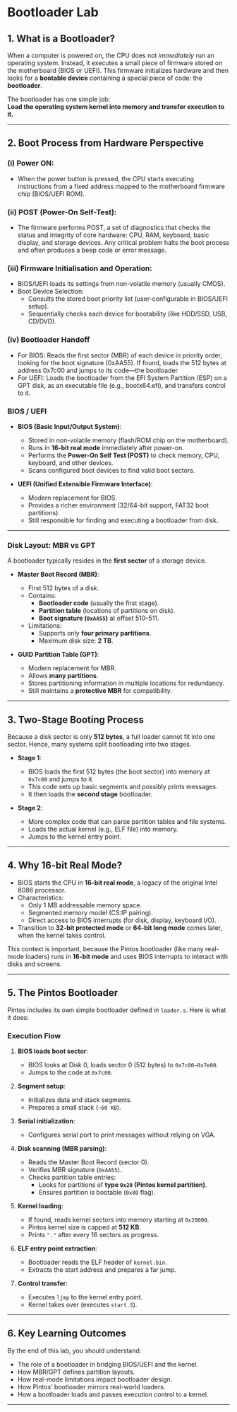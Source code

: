 # Bootloader Lab

## 1. What is a Bootloader?

When a computer is powered on, the CPU does not *immediately* run an operating system. Instead, it executes a small piece of firmware stored on the motherboard (BIOS or UEFI). This firmware initializes hardware and then looks for a **bootable device** containing a special piece of code: the **bootloader**.

The bootloader has one simple job:  
**Load the operating system kernel into memory and transfer execution to it.**

---

## 2. Boot Process from Hardware Perspective
### (i) Power ON:
  - When the power button is pressed, the CPU starts executing instructions from a fixed address mapped to the motherboard firmware chip (BIOS/UEFI ROM).

### (ii) POST (Power-On Self-Test):
 - The firmware performs POST, a set of diagnostics that checks the status and integrity of core hardware: CPU, RAM, keyboard, basic display, and storage devices. Any critical problem halts the boot process and often produces a beep code or error message.

### (iii) Firmware Initialisation and Operation:
 - BIOS/UEFI loads its settings from non-volatile memory (usually CMOS).
 - Boot Device Selection:
    - Consults the stored boot priority list (user-configurable in BIOS/UEFI setup).
    - Sequentially checks each device for bootability (like HDD/SSD, USB, CD/DVD).

### (iv) Bootloader Handoff
  - For BIOS: Reads the first sector (MBR) of each device in priority order, looking for the boot signature (0xAA55). If found, loads the 512 bytes at address 0x7c00 and jumps to its code—the bootloader
  - For UEFI: Loads the bootloader from the EFI System Partition (ESP) on a GPT disk, as an executable file (e.g., bootx64.efi), and transfers control to it.

  
### BIOS / UEFI
- **BIOS (Basic Input/Output System)**:
  - Stored in non-volatile memory (flash/ROM chip on the motherboard).
  - Runs in **16-bit real mode** immediately after power-on.
  - Performs the **Power-On Self Test (POST)** to check memory, CPU, keyboard, and other devices.
  - Scans configured boot devices to find valid boot sectors.

- **UEFI (Unified Extensible Firmware Interface)**:
  - Modern replacement for BIOS.
  - Provides a richer environment (32/64-bit support, FAT32 boot partitions).
  - Still responsible for finding and executing a bootloader from disk.

---

### Disk Layout: MBR vs GPT

A bootloader typically resides in the **first sector** of a storage device.

- **Master Boot Record (MBR)**:
  - First 512 bytes of a disk.
  - Contains:
    - **Bootloader code** (usually the first stage).
    - **Partition table** (locations of partitions on disk).
    - **Boot signature (`0xAA55`)** at offset 510–511.
  - Limitations:
    - Supports only **four primary partitions**.
    - Maximum disk size: **2 TB**.


- **GUID Partition Table (GPT)**:
  - Modern replacement for MBR.
  - Allows **many partitions**.
  - Stores partitioning information in multiple locations for redundancy.
  - Still maintains a **protective MBR** for compatibility.

---

## 3. Two-Stage Booting Process

Because a disk sector is only **512 bytes**, a full loader cannot fit into one sector. Hence, many systems split bootloading into two stages.

- **Stage 1**:
  - BIOS loads the first 512 bytes (the boot sector) into memory at `0x7c00` and jumps to it.
  - This code sets up basic segments and possibly prints messages.
  - It then loads the **second stage** bootloader.

- **Stage 2**:
  - More complex code that can parse partition tables and file systems.
  - Loads the actual kernel (e.g., ELF file) into memory.
  - Jumps to the kernel entry point.

---

## 4. Why 16-bit Real Mode?

- BIOS starts the CPU in **16-bit real mode**, a legacy of the original Intel 8086 processor.
- Characteristics:
  - Only 1 MB addressable memory space.
  - Segmented memory model (CS:IP pairing).
  - Direct access to BIOS interrupts (for disk, display, keyboard I/O).
- Transition to **32-bit protected mode** or **64-bit long mode** comes later, when the kernel takes control.

This context is important, because the Pintos bootloader (like many real-mode loaders) runs in **16-bit mode** and uses BIOS interrupts to interact with disks and screens.

---

## 5. The Pintos Bootloader

Pintos includes its own simple bootloader defined in `loader.s`. Here is what it does:

### Execution Flow
1. **BIOS loads boot sector**:
   - BIOS looks at Disk 0, loads sector 0 (512 bytes) to `0x7c00–0x7e00`.
   - Jumps to the code at `0x7c00`.

2. **Segment setup**:
   - Initializes data and stack segments.
   - Prepares a small stack (`~60 KB`).

3. **Serial initialization**:
   - Configures serial port to print messages without relying on VGA.

4. **Disk scanning (MBR parsing)**:
   - Reads the Master Boot Record (sector 0).
   - Verifies MBR signature (`0xAA55`).
   - Checks partition table entries:
     - Looks for partitions of **type `0x20` (Pintos kernel partition)**.
     - Ensures partition is bootable (`0x80` flag).

5. **Kernel loading**:
   - If found, reads kernel sectors into memory starting at `0x20000`.
   - Pintos kernel size is capped at **512 KB**.
   - Prints `"."` after every 16 sectors as progress.

6. **ELF entry point extraction**:
   - Bootloader reads the ELF header of `kernel.bin`.
   - Extracts the start address and prepares a far jump.

7. **Control transfer**:
   - Executes `ljmp` to the kernel entry point.
   - Kernel takes over (executes `start.S`).

---

## 6. Key Learning Outcomes

By the end of this lab, you should understand:
- The role of a bootloader in bridging BIOS/UEFI and the kernel.
- How MBR/GPT defines partition layouts.
- How real-mode limitations impact bootloader design.
- How Pintos’ bootloader mirrors real-world loaders.
- How a bootloader loads and passes execution control to a kernel.



---
